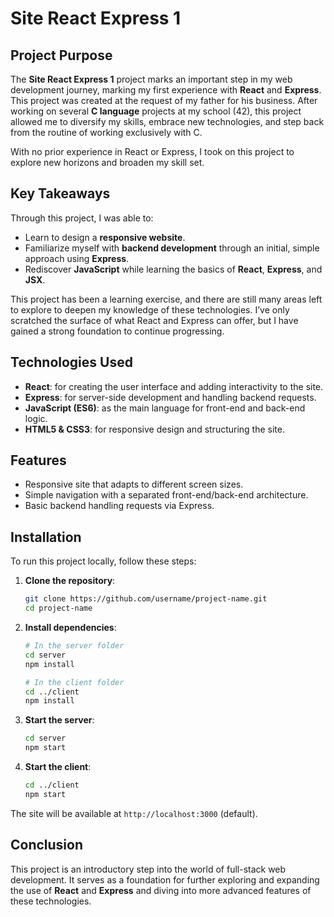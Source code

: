 # Site React Express 1

## Project Purpose
The **Site React Express 1** project marks an important step in my web development journey, marking my first experience with **React** and **Express**. This project was created at the request of my father for his business. After working on several **C language** projects at my school (42), this project allowed me to diversify my skills, embrace new technologies, and step back from the routine of working exclusively with C.

With no prior experience in React or Express, I took on this project to explore new horizons and broaden my skill set.

## Key Takeaways
Through this project, I was able to:
- Learn to design a **responsive website**.
- Familiarize myself with **backend development** through an initial, simple approach using **Express**.
- Rediscover **JavaScript** while learning the basics of **React**, **Express**, and **JSX**.
  
This project has been a learning exercise, and there are still many areas left to explore to deepen my knowledge of these technologies. I’ve only scratched the surface of what React and Express can offer, but I have gained a strong foundation to continue progressing.

## Technologies Used
- **React**: for creating the user interface and adding interactivity to the site.
- **Express**: for server-side development and handling backend requests.
- **JavaScript (ES6)**: as the main language for front-end and back-end logic.
- **HTML5 & CSS3**: for responsive design and structuring the site.

## Features
- Responsive site that adapts to different screen sizes.
- Simple navigation with a separated front-end/back-end architecture.
- Basic backend handling requests via Express.

## Installation
To run this project locally, follow these steps:

1. **Clone the repository**:
   ```bash
   git clone https://github.com/username/project-name.git
   cd project-name
   ```

2. **Install dependencies**:
   ```bash
   # In the server folder
   cd server
   npm install

   # In the client folder
   cd ../client
   npm install
   ```

3. **Start the server**:
   ```bash
   cd server
   npm start
   ```

4. **Start the client**:
   ```bash
   cd ../client
   npm start
   ```

The site will be available at `http://localhost:3000` (default).

## Conclusion
This project is an introductory step into the world of full-stack web development. It serves as a foundation for further exploring and expanding the use of **React** and **Express** and diving into more advanced features of these technologies.
